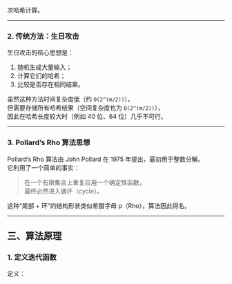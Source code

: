 次哈希计算。

---

### 2. 传统方法：生日攻击

生日攻击的核心思想是：
1. 随机生成大量输入；
2. 计算它们的哈希；
3. 比较是否存在相同结果。

虽然这种方法时间复杂度低（约 `O(2^(m/2))`），  
但需要存储所有哈希结果（空间复杂度也为 `O(2^(m/2))`），  
因此在哈希长度较大时（例如 40 位、64 位）几乎不可行。

---

### 3. Pollard’s Rho 算法思想

Pollard’s Rho 算法由 John Pollard 在 1975 年提出，最初用于整数分解。  
它利用了一个简单的事实：

> 在一个有限集合上重复应用一个确定性函数，  
> 最终必然进入循环（cycle）。

这种“尾部 + 环”的结构形状类似希腊字母 ρ（Rho），算法因此得名。

---

## 三、算法原理

### 1. 定义迭代函数

定义：
